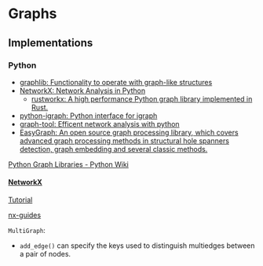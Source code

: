 # Graphs
## Implementations
### Python
- [graphlib: Functionality to operate with graph-like structures](https://docs.python.org/3/library/graphlib.html)
- [NetworkX: Network Analysis in Python](#networkx)
  - [rustworkx: A high performance Python graph library implemented in Rust.](https://github.com/Qiskit/rustworkx)
- [python-igraph: Python interface for igraph](https://github.com/igraph/python-igraph)
- [graph-tool: Efficent network analysis with python](https://graph-tool.skewed.de/)
- [EasyGraph: An open source graph processing library, which covers advanced graph processing methods in structural hole spanners detection, graph embedding and several classic methods.](https://github.com/easy-graph/Easy-Graph)

[Python Graph Libraries - Python Wiki](https://wiki.python.org/moin/PythonGraphLibraries)

#### [NetworkX](https://github.com/networkx/networkx)
[Tutorial](https://networkx.org/documentation/latest/tutorial.html)

[nx-guides](https://networkx.org/nx-guides/index.html)

`MultiGraph`:
- `add_edge()` can specify the keys used to distinguish multiedges between a pair of nodes.